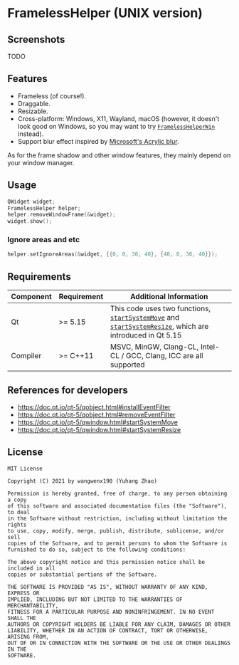 # FramelessHelper (UNIX version)

## Screenshots

TODO

## Features

- Frameless (of course!).
- Draggable.
- Resizable.
- Cross-platform: Windows, X11, Wayland, macOS (however, it doesn't look good on Windows, so you may want to try [`FramelessHelperWin`](/framelesshelper_win32.h) instead).
- Support blur effect inspired by [Microsoft's Acrylic blur](https://docs.microsoft.com/en-us/windows/uwp/design/style/acrylic).

As for the frame shadow and other window features, they mainly depend on your window manager.

## Usage

```cpp
QWidget widget;
FramelessHelper helper;
helper.removeWindowFrame(&widget);
widget.show();
```

### Ignore areas and etc

```cpp
helper.setIgnoreAreas(&widget, {{0, 0, 30, 40}, {40, 0, 30, 40}});
```

## Requirements

| Component | Requirement | Additional Information |
| --- | --- | --- |
| Qt | >= 5.15 | This code uses two functions, [`startSystemMove`](https://doc.qt.io/qt-5/qwindow.html#startSystemMove) and [`startSystemResize`](https://doc.qt.io/qt-5/qwindow.html#startSystemResize), which are introduced in Qt 5.15 |
| Compiler | >= C++11 | MSVC, MinGW, Clang-CL, Intel-CL / GCC, Clang, ICC are all supported |

## References for developers

- <https://doc.qt.io/qt-5/qobject.html#installEventFilter>
- <https://doc.qt.io/qt-5/qobject.html#removeEventFilter>
- <https://doc.qt.io/qt-5/qwindow.html#startSystemMove>
- <https://doc.qt.io/qt-5/qwindow.html#startSystemResize>

## License

```text
MIT License

Copyright (C) 2021 by wangwenx190 (Yuhang Zhao)

Permission is hereby granted, free of charge, to any person obtaining a copy
of this software and associated documentation files (the "Software"), to deal
in the Software without restriction, including without limitation the rights
to use, copy, modify, merge, publish, distribute, sublicense, and/or sell
copies of the Software, and to permit persons to whom the Software is
furnished to do so, subject to the following conditions:

The above copyright notice and this permission notice shall be included in all
copies or substantial portions of the Software.

THE SOFTWARE IS PROVIDED "AS IS", WITHOUT WARRANTY OF ANY KIND, EXPRESS OR
IMPLIED, INCLUDING BUT NOT LIMITED TO THE WARRANTIES OF MERCHANTABILITY,
FITNESS FOR A PARTICULAR PURPOSE AND NONINFRINGEMENT. IN NO EVENT SHALL THE
AUTHORS OR COPYRIGHT HOLDERS BE LIABLE FOR ANY CLAIM, DAMAGES OR OTHER
LIABILITY, WHETHER IN AN ACTION OF CONTRACT, TORT OR OTHERWISE, ARISING FROM,
OUT OF OR IN CONNECTION WITH THE SOFTWARE OR THE USE OR OTHER DEALINGS IN THE
SOFTWARE.
```
